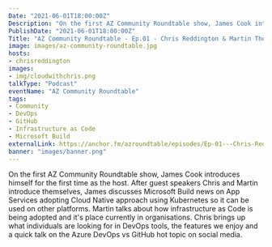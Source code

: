 ```yaml
---
Date: "2021-06-01T18:00:00Z"
Description: "On the first AZ Community Roundtable show, James Cook introduces himself for the first time as the host. After guest speakers Chris and Martin introduce themselves, James discusses Microsoft Build news on App Services adopting Cloud Native approach using Kubernetes so it can be used on other platforms. Martin talks about how infrastructure as Code is being adopted and it's place currently in organisations. Chris brings up what individuals are looking for in DevOps tools, the features we enjoy and a quick talk on the Azure DevOps vs GitHub hot topic on social media."
PublishDate: "2021-06-01T18:00:00Z"
Title: "AZ Community Roundtable - Ep.01 - Chris Reddington & Martin Therkelsen with host James Cook"
image: images/az-community-roundtable.jpg
hosts:
- chrisreddington
images:
- img/cloudwithchris.png
talkType: "Podcast"
eventName: "AZ Community Roundtable"
tags:
- Community
- DevOps
- GitHub
- Infrastructure as Code
- Microsoft Build
externalLink: https://anchor.fm/azroundtable/episodes/Ep-01---Chris-Reddington--Martin-Therkelsen-with-host-James-Cook-e120cbu
banner: "images/banner.png"
---
```

On the first AZ Community Roundtable show, James Cook introduces himself for the first time as the host. After guest speakers Chris and Martin introduce themselves, James discusses Microsoft Build news on App Services adopting Cloud Native approach using Kubernetes so it can be used on other platforms. Martin talks about how infrastructure as Code is being adopted and it's place currently in organisations. Chris brings up what individuals are looking for in DevOps tools, the features we enjoy and a quick talk on the Azure DevOps vs GitHub hot topic on social media.